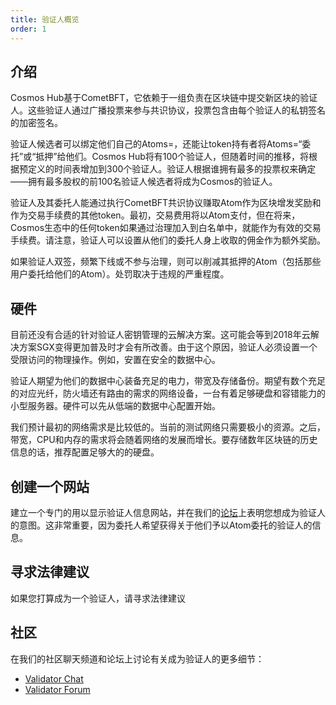 ```yaml
---
title: 验证人概览
order: 1
---
```


<!-- markdown-link-check-disable -->

## 介绍

Cosmos Hub基于CometBFT，它依赖于一组负责在区块链中提交新区块的验证人。这些验证人通过广播投票来参与共识协议，投票包含由每个验证人的私钥签名的加密签名。

验证人候选者可以绑定他们自己的Atoms=，还能让token持有者将Atoms=“委托”或“抵押”给他们。Cosmos Hub将有100个验证人，但随着时间的推移，将根据预定义的时间表增加到300个验证人。验证人根据谁拥有最多的投票权来确定——拥有最多股权的前100名验证人候选者将成为Cosmos的验证人。

验证人及其委托人能通过执行CometBFT共识协议赚取Atom作为区块增发奖励和作为交易手续费的其他token。最初，交易费用将以Atom支付，但在将来，Cosmos生态中的任何token如果通过治理加入到白名单中，就能作为有效的交易手续费。请注意，验证人可以设置从他们的委托人身上收取的佣金作为额外奖励。

如果验证人双签，频繁下线或不参与治理，则可以削减其抵押的Atom（包括那些用户委托给他们的Atom）。处罚取决于违规的严重程度。

## 硬件

目前还没有合适的针对验证人密钥管理的云解决方案。这可能会等到2018年云解决方案SGX变得更加普及时才会有所改善。由于这个原因，验证人必须设置一个受限访问的物理操作。例如，安置在安全的数据中心。

验证人期望为他们的数据中心装备充足的电力，带宽及存储备份。期望有数个充足的对应光纤，防火墙还有路由的需求的网络设备，一台有着足够硬盘和容错能力的小型服务器。硬件可以先从低端的数据中心配置开始。

我们预计最初的网络需求是比较低的。当前的测试网络只需要极小的资源。之后，带宽，CPU和内存的需求将会随着网络的发展而增长。要存储数年区块链的历史信息的话，推荐配置足够大的的硬盘。

## 创建一个网站

建立一个专门的用以显示验证人信息网站，并在我们的[论坛](https://forum.cosmos.network/t/validator-candidates/127/3)上表明您想成为验证人的意图。这非常重要，因为委托人希望获得关于他们予以Atom委托的验证人的信息。

## 寻求法律建议

如果您打算成为一个验证人，请寻求法律建议

## 社区

在我们的社区聊天频道和论坛上讨论有关成为验证人的更多细节：

+ [Validator Chat](https://riot.im/app/#/room/#cosmos_validators:matrix.org)
+ [Validator Forum](https://forum.cosmos.network/c/validating)
<!-- markdown-link-check-enable -->